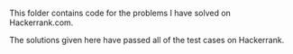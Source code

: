 This folder contains code for the problems I have solved on Hackerrank.com.

The solutions given here have passed all of the test cases on Hackerrank.

